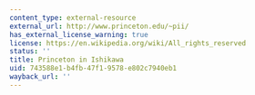 ```yaml
---
content_type: external-resource
external_url: http://www.princeton.edu/~pii/
has_external_license_warning: true
license: https://en.wikipedia.org/wiki/All_rights_reserved
status: ''
title: Princeton in Ishikawa
uid: 743588e1-b4fb-47f1-9578-e802c7940eb1
wayback_url: ''
---
```

